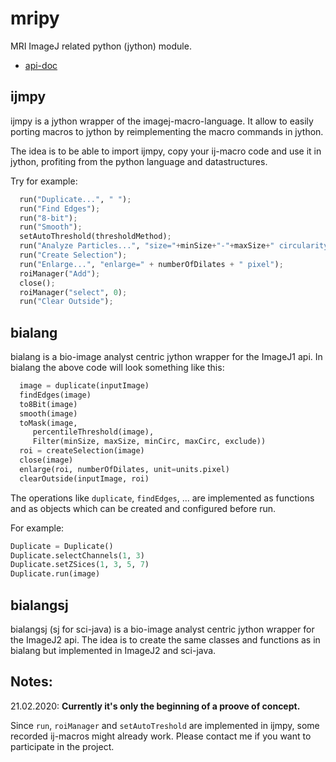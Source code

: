 # mripy
MRI ImageJ related python (jython) module.

* [api-doc](https://montpellierressourcesimagerie.github.io/mripy/)

## ijmpy
ijmpy is a jython wrapper of the imagej-macro-language. It allow to easily porting macros to jython by reimplementing the macro commands in jython.

The idea is to be able to import ijmpy, copy your ij-macro code and use it in jython, profiting from the python language and datastructures.

Try for example:
```python
  run("Duplicate...", " ");
  run("Find Edges");
  run("8-bit");
  run("Smooth");
  setAutoThreshold(thresholdMethod);
  run("Analyze Particles...", "size="+minSize+"-"+maxSize+" circularity=0.00-1.00 show=Masks exclude in_situ");
  run("Create Selection");
  run("Enlarge...", "enlarge=" + numberOfDilates + " pixel");
  roiManager("Add");
  close();
  roiManager("select", 0);
  run("Clear Outside");
```

## bialang
bialang is a bio-image analyst centric jython wrapper for the ImageJ1 api. In bialang the above code will look something like this:

```python
  image = duplicate(inputImage)
  findEdges(image)
  to8Bit(image)
  smooth(image)
  toMask(image,
     percentileThreshold(image),
     Filter(minSize, maxSize, minCirc, maxCirc, exclude))
  roi = createSelection(image)
  close(image)
  enlarge(roi, numberOfDilates, unit=units.pixel)
  clearOutside(inputImage, roi)
```
The operations like `duplicate`, `findEdges`, ... are implemented as functions and as objects which can be created and configured before run.

For example:

```python
Duplicate = Duplicate()
Duplicate.selectChannels(1, 3)
Duplicate.setZSices(1, 3, 5, 7)
Duplicate.run(image)
```

## bialangsj 
bialangsj (sj for sci-java) is a bio-image analyst centric jython wrapper for the ImageJ2 api. The idea is to create the same classes and functions as in bialang but implemented in ImageJ2 and sci-java.

## Notes:

21.02.2020: **Currently it's only the beginning of a proove of concept.** 

Since `run`, `roiManager` and `setAutoTreshold` are implemented in ijmpy, some recorded ij-macros might already work. Please contact me if you want to participate in the project.
